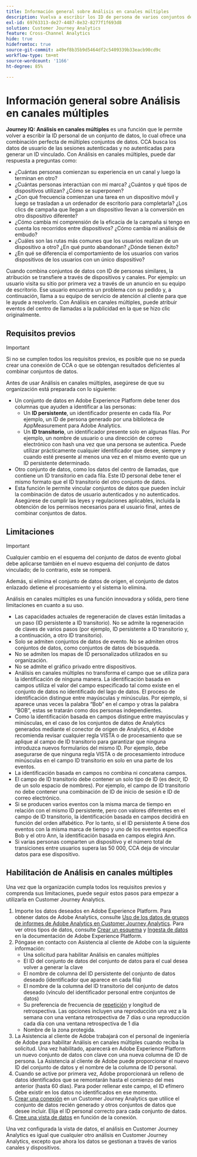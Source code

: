 ```yaml
---
title: Información general sobre Análisis en canales múltiples
description: Vuelva a escribir los ID de persona de varios conjuntos de datos para vincular las personas.
exl-id: 69763313-de27-4487-8e32-8277f1f693d8
solution: Customer Journey Analytics
feature: Cross-Channel Analytics
hide: true
hidefromtoc: true
source-git-commit: a49ef8b35b9d5464df2c5409339b33eacb90cd9c
workflow-type: tm+mt
source-wordcount: '1166'
ht-degree: 85%

---
```


# Información general sobre Análisis en canales múltiples

**Journey IQ: Análisis en canales múltiples** es una función que le permite volver a escribir la ID personal de un conjunto de datos, lo cual ofrece una combinación perfecta de múltiples conjuntos de datos. CCA busca los datos de usuario de las sesiones autenticadas y no autenticadas para generar un ID vinculado. Con Análisis en canales múltiples, puede dar respuesta a preguntas como:

* ¿Cuántas personas comienzan su experiencia en un canal y luego la terminan en otro?
* ¿Cuántas personas interactúan con mi marca? ¿Cuántos y qué tipos de dispositivos utilizan? ¿Cómo se superponen?
* ¿Con qué frecuencia comienzan una tarea en un dispositivo móvil y luego se trasladan a un ordenador de escritorio para completarla? ¿Los clics de campaña que llegan a un dispositivo llevan a la conversión en otro dispositivo diferente?
* ¿Cómo cambia mi comprensión de la eficacia de la campaña si tengo en cuenta los recorridos entre dispositivos? ¿Cómo cambia mi análisis de embudo?
* ¿Cuáles son las rutas más comunes que los usuarios realizan de un dispositivo a otro? ¿En qué punto abandonan? ¿Dónde tienen éxito?
* ¿En qué se diferencia el comportamiento de los usuarios con varios dispositivos de los usuarios con un único dispositivo?

Cuando combina conjuntos de datos con ID de personas similares, la atribución se transfiere a través de dispositivos y canales. Por ejemplo: un usuario visita su sitio por primera vez a través de un anuncio en su equipo de escritorio. Ese usuario encuentra un problema con su pedido y, a continuación, llama a su equipo de servicio de atención al cliente para que le ayude a resolverlo. Con Análisis en canales múltiples, puede atribuir eventos del centro de llamadas a la publicidad en la que se hizo clic originalmente.

## Requisitos previos

>[!IMPORTANT]
>
>Si no se cumplen todos los requisitos previos, es posible que no se pueda crear una conexión de CCA o que se obtengan resultados deficientes al combinar conjuntos de datos.

Antes de usar Análisis en canales múltiples, asegúrese de que su organización está preparada con lo siguiente:

* Un conjunto de datos en Adobe Experience Platform debe tener dos columnas que ayuden a identificar a las personas:
   * Un **ID persistente**, un identificador presente en cada fila. Por ejemplo, un ID de persona generado por una biblioteca de AppMeasurement para Adobe Analytics.
   * Un **ID transitorio**, un identificador presente solo en algunas filas. Por ejemplo, un nombre de usuario o una dirección de correo electrónico con hash una vez que una persona se autentica. Puede utilizar prácticamente cualquier identificador que desee, siempre y cuando esté presente al menos una vez en el mismo evento que un ID persistente determinado.
* Otro conjunto de datos, como los datos del centro de llamadas, que contiene un ID transitorio en cada fila. Este ID personal debe tener el mismo formato que el ID transitorio del otro conjunto de datos.
* Esta función le permite vincular conjuntos de datos que pueden incluir la combinación de datos de usuario autenticados y no autenticados. Asegúrese de cumplir las leyes y regulaciones aplicables, incluida la obtención de los permisos necesarios para el usuario final, antes de combinar conjuntos de datos.

## Limitaciones

>[!IMPORTANT]
>
>Cualquier cambio en el esquema del conjunto de datos de evento global debe aplicarse también en el nuevo esquema del conjunto de datos vinculado; de lo contrario, este se romperá.
>
>Además, si elimina el conjunto de datos de origen, el conjunto de datos enlazado detiene el procesamiento y el sistema lo elimina.

Análisis en canales múltiples es una función innovadora y sólida, pero tiene limitaciones en cuanto a su uso.

* Las capacidades actuales de regeneración de claves están limitadas a un paso (ID persistente a ID transitorio). No se admite la regeneración de claves de varios pasos (por ejemplo, ID persistente a ID transitorio y, a continuación, a otro ID transitorio).
* Solo se admiten conjuntos de datos de evento. No se admiten otros conjuntos de datos, como conjuntos de datos de búsqueda.
* No se admiten los mapas de ID personalizados utilizados en su organización.
* No se admite el gráfico privado entre dispositivos.
* Análisis en canales múltiples no transforma el campo que se utiliza para la identificación de ninguna manera. La identificación basada en campos utiliza el valor del campo especificado tal como existe en el conjunto de datos no identificado del lago de datos. El proceso de identificación distingue entre mayúsculas y minúsculas. Por ejemplo, si aparece unas veces la palabra “Bob” en el campo y otras la palabra “BOB”, estas se tratarán como dos personas independientes.
* Como la identificación basada en campos distingue entre mayúsculas y minúsculas, en el caso de los conjuntos de datos de Analytics generados mediante el conector de origen de Analytics, el Adobe recomienda revisar cualquier regla VISTA o de procesamiento que se aplique al campo de ID transitorio para garantizar que ninguna introduzca nuevos formularios del mismo ID. Por ejemplo, debe asegurarse de que ninguna regla VISTA o de procesamiento introduce minúsculas en el campo ID transitorio en solo en una parte de los eventos.
* La identificación basada en campos no combina ni concatena campos.
* El campo de ID transitorio debe contener un solo tipo de ID (es decir, ID de un solo espacio de nombres). Por ejemplo, el campo de ID transitorio no debe contener una combinación de ID de inicio de sesión e ID de correo electrónico.
* Si se producen varios eventos con la misma marca de tiempo en relación con el mismo ID persistente, pero con valores diferentes en el campo de ID transitorio, la identificación basada en campos decidirá en función del orden alfabético. Por lo tanto, si el ID persistente A tiene dos eventos con la misma marca de tiempo y uno de los eventos especifica Bob y el otro Ann, la identificación basada en campos elegirá Ann.
* Si varias personas comparten un dispositivo y el número total de transiciones entre usuarios supera las 50 000, CCA deja de vincular datos para ese dispositivo.


## Habilitación de Análisis en canales múltiples

Una vez que la organización cumpla todos los requisitos previos y comprenda sus limitaciones, puede seguir estos pasos para empezar a utilizarla en Customer Journey Analytics.

1. Importe los datos deseados en Adobe Experience Platform. Para obtener datos de Adobe Analytics, consulte [Uso de los datos de grupos de informes de Adobe Analytics en Customer Journey Analytics](/help/getting-started/aa-vs-cja/aa-data-in-cja.md). Para ver otros tipos de datos, consulte [Crear un esquema](https://experienceleague.adobe.com/docs/experience-platform/xdm/tutorials/create-schema-ui.html?lang=es) y [Ingesta de datos](https://experienceleague.adobe.com/docs/experience-platform/ingestion/home.html?lang=es) en la documentación de Adobe Experience Platform.
1. Póngase en contacto con Asistencia al cliente de Adobe con la siguiente información:
   * Una solicitud para habilitar Análisis en canales múltiples
   * El ID del conjunto de datos del conjunto de datos para el cual desea volver a generar la clave
   * El nombre de columna del ID persistente del conjunto de datos deseado (identificador que aparece en cada fila)
   * El nombre de la columna del ID transitorio del conjunto de datos deseado (vínculo del identificador personal entre conjuntos de datos)
   * Su preferencia de frecuencia de [repetición](replay.md) y longitud de retrospectiva. Las opciones incluyen una reproducción una vez a la semana con una ventana retrospectiva de 7 días o una reproducción cada día con una ventana retrospectiva de 1 día
   * Nombre de la zona protegida.
1. La Asistencia al cliente de Adobe trabajará con el personal de ingeniería de Adobe para habilitar Análisis en canales múltiples cuando reciba la solicitud. Una vez habilitado, aparecerá en Adobe Experience Platform un nuevo conjunto de datos con clave con una nueva columna de ID de persona. La Asistencia al cliente de Adobe puede proporcionar el nuevo ID del conjunto de datos y el nombre de la columna de ID personal.
1. Cuando se active por primera vez, Adobe proporcionará un relleno de datos identificados que se remontarán hasta el comienzo del mes anterior (hasta 60 días). Para poder rellenar este campo, el ID efímero debe existir en los datos no identificados en ese momento.
1. [Crear una conexión](/help/connections/create-connection.md) en un Customer Journey Analytics que utilice el conjunto de datos recién generado y otros conjuntos de datos que desee incluir. Elija el ID personal correcto para cada conjunto de datos.
1. [Cree una vista de datos](/help/data-views/create-dataview.md) en función de la conexión.

<!-- To do: Paragraph on backfill once product and marketing determine the best way forward. -->

Una vez configurada la vista de datos, el análisis en Customer Journey Analytics es igual que cualquier otro análisis en Customer Journey Analytics, excepto que ahora los datos se gestionan a través de varios canales y dispositivos.
